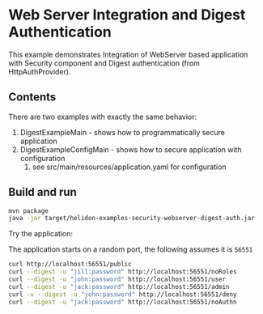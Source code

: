 # Web Server Integration and Digest Authentication

This example demonstrates Integration of WebServer
based application with Security component and Digest authentication (from HttpAuthProvider).

## Contents

There are two examples with exactly the same behavior:
1. DigestExampleMain - shows how to programmatically secure application
2. DigestExampleConfigMain - shows how to secure application with configuration
    1. see src/main/resources/application.yaml for configuration

## Build and run

```bash
mvn package
java -jar target/helidon-examples-security-webserver-digest-auth.jar
```

Try the application:

The application starts on a random port, the following assumes it is `56551`
```bash
curl http://localhost:56551/public
curl --digest -u "jill:password" http://localhost:56551/noRoles
curl --digest -u "john:password" http://localhost:56551/user
curl --digest -u "jack:password" http://localhost:56551/admin
curl -v --digest -u "john:password" http://localhost:56551/deny
curl --digest -u "jack:password" http://localhost:56551/noAuthn
```
